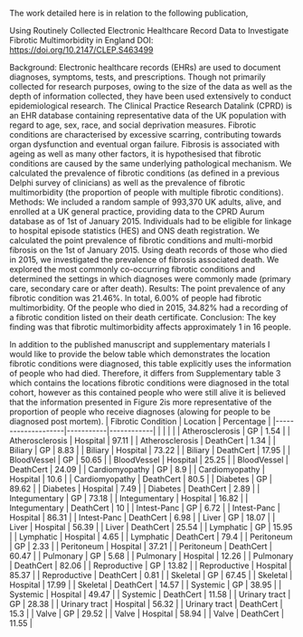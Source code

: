 The work detailed here is in relation to the following publication, 

Using Routinely Collected Electronic Healthcare Record Data to Investigate Fibrotic Multimorbidity in England
DOI: https://doi.org/10.2147/CLEP.S463499

Background: Electronic healthcare records (EHRs) are used to document diagnoses, symptoms, tests, and prescriptions. Though not primarily collected for research purposes, owing to the size of the data as well as the depth of information collected, they have been used extensively to conduct epidemiological research. The Clinical Practice Research Datalink (CPRD) is an EHR database containing representative data of the UK population with regard to age, sex, race, and social deprivation measures. Fibrotic conditions are characterised by excessive scarring, contributing towards organ dysfunction and eventual organ failure. Fibrosis is associated with ageing as well as many other factors, it is hypothesised that fibrotic conditions are caused by the same underlying pathological mechanism. We calculated the prevalence of fibrotic conditions (as defined in a previous Delphi survey of clinicians) as well as the prevalence of fibrotic multimorbidity (the proportion of people with multiple fibrotic conditions).
Methods: We included a random sample of 993,370 UK adults, alive, and enrolled at a UK general practice, providing data to the CPRD Aurum database as of 1st of January 2015. Individuals had to be eligible for linkage to hospital episode statistics (HES) and ONS death registration. We calculated the point prevalence of fibrotic conditions and multi-morbid fibrosis on the 1st of January 2015. Using death records of those who died in 2015, we investigated the prevalence of fibrosis associated death. We explored the most commonly co-occurring fibrotic conditions and determined the settings in which diagnoses were commonly made (primary care, secondary care or after death).
Results: The point prevalence of any fibrotic condition was 21.46%. In total, 6.00% of people had fibrotic multimorbidity. Of the people who died in 2015, 34.82% had a recording of a fibrotic condition listed on their death certificate.
Conclusion: The key finding was that fibrotic multimorbidity affects approximately 1 in 16 people.

In addition to the published manuscript and supplementary materials I would like to provide the below table which demonstrates the location fibrotic conditions were diagnosed, this table explicitly uses the information of people who had died. 
Therefore, it differs from Supplementary table 3 which contains the locations fibrotic conditions were diagnosed in the total cohort, however as this contained people who were still alive it is believed that the information presented in Figure 2is more representative of the proportion of people who receive diagnoses (alowing for people to be diagnosed post mortem).
| Fibrotic Condition | Location  | Percentage |
|--------------------|-----------|------------|
|                    |           |            |
| Atherosclerosis    | GP        | 1.54       |
| Atherosclerosis    | Hospital  | 97.11      |
| Atherosclerosis    | DeathCert | 1.34       |
| Biliary            | GP        | 8.83       |
| Biliary            | Hospital  | 73.22      |
| Biliary            | DeathCert | 17.95      |
| BloodVessel        | GP        | 50.65      |
| BloodVessel        | Hospital  | 25.25      |
| BloodVessel        | DeathCert | 24.09      |
| Cardiomyopathy     | GP        | 8.9        |
| Cardiomyopathy     | Hospital  | 10.6       |
| Cardiomyopathy     | DeathCert | 80.5       |
| Diabetes           | GP        | 89.62      |
| Diabetes           | Hospital  | 7.49       |
| Diabetes           | DeathCert | 2.89       |
| Integumentary      | GP        | 73.18      |
| Integumentary      | Hospital  | 16.82      |
| Integumentary      | DeathCert | 10         |
| Intest-Panc        | GP        | 6.72       |
| Intest-Panc        | Hospital  | 86.31      |
| Intest-Panc        | DeathCert | 6.98       |
| Liver              | GP        | 18.07      |
| Liver              | Hospital  | 56.39      |
| Liver              | DeathCert | 25.54      |
| Lymphatic          | GP        | 15.95      |
| Lymphatic          | Hospital  | 4.65       |
| Lymphatic          | DeathCert | 79.4       |
| Peritoneum         | GP        | 2.33       |
| Peritoneum         | Hospital  | 37.21      |
| Peritoneum         | DeathCert | 60.47      |
| Pulmonary          | GP        | 5.68       |
| Pulmonary          | Hospital  | 12.26      |
| Pulmonary          | DeathCert | 82.06      |
| Reproductive       | GP        | 13.82      |
| Reproductive       | Hospital  | 85.37      |
| Reproductive       | DeathCert | 0.81       |
| Skeletal           | GP        | 67.45      |
| Skeletal           | Hospital  | 17.99      |
| Skeletal           | DeathCert | 14.57      |
| Systemic           | GP        | 38.95      |
| Systemic           | Hospital  | 49.47      |
| Systemic           | DeathCert | 11.58      |
| Urinary tract      | GP        | 28.38      |
| Urinary tract      | Hospital  | 56.32      |
| Urinary tract      | DeathCert | 15.3       |
| Valve              | GP        | 29.52      |
| Valve              | Hospital  | 58.94      |
| Valve              | DeathCert | 11.55      |
